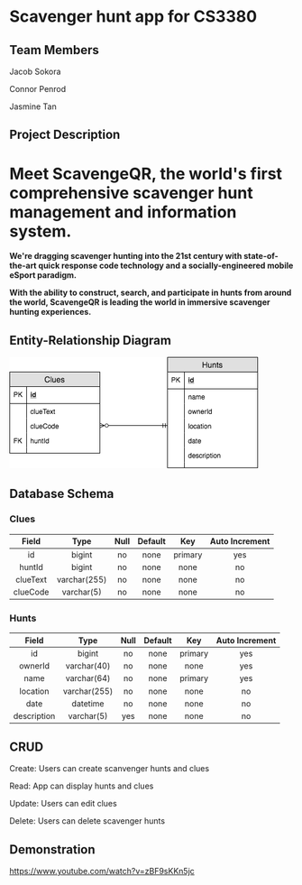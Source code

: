 # Scavenger hunt app for CS3380
## Team Members
Jacob Sokora

Connor Penrod

Jasmine Tan

## Project Description
# Meet ScavengeQR, the world's first comprehensive scavenger hunt management and information system.

**We're dragging scavenger hunting into the 21st century with state-of-the-art quick response code technology and a socially-engineered mobile eSport paradigm.**

**With the ability to construct, search, and participate in hunts from around the world, ScavengeQR is leading the world in immersive scavenger hunting experiences.**

## Entity-Relationship Diagram

![alt text](https://github.com/jacobsokora/congenial-octo-guacamole/blob/master/erd.png)
## Database Schema
### Clues 
| Field | Type | Null | Default | Key | Auto Increment |
|:----:|:------:|:------:|:------:|:------:|:-------------:|
| id | bigint | no | none | primary | yes |
|huntId | bigint | no | none | none | no |
| clueText | varchar(255) | no | none | none | no |
| clueCode | varchar(5) | no | none | none | no |

### Hunts 
| Field | Type | Null | Default | Key | Auto Increment |
|:----:|:------:|:------:|:------:|:------:|:-------------:|
| id | bigint | no | none | primary | yes |
| ownerId | varchar(40) | no | none | none | yes |
| name | varchar(64) | no | none | primary | yes |
|location | varchar(255) | no | none | none | no |
| date | datetime | no | none | none | no |
| description | varchar(5) | yes | none | none | no |

## CRUD
Create: Users can create scanvenger hunts and clues

Read: App can display hunts and clues

Update: Users can edit clues 

Delete: Users can delete scavenger hunts 

## Demonstration
https://www.youtube.com/watch?v=zBF9sKKn5jc
